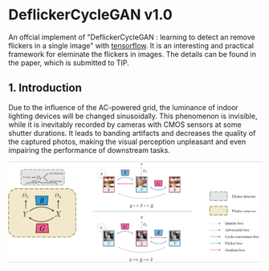 # **DeflickerCycleGAN v1.0**
An offcial implement of "DeflickerCycleGAN : learning to detect an remove flickers in a single image" with [tensorflow](https://www.tensorflow.org/).
It is an interesting and practical framework for eleminate the flickers in images. The details can be found in the paper, which is submitted to TIP.

## **1. Introduction**
Due to the influence of the AC-powered grid, the luminance of indoor lighting devices will be changed sinusoidally. This phenomenon is invisible, while it is inevitably recorded by cameras with CMOS sensors at some shutter durations. It leads to banding artifacts and decreases the quality of the captured photos, making the visual perception unpleasant and even impairing the performance of downstream tasks.

![Overviwes of DeflickerCycleGAN](/Figs/overview.png "Fig 1: Overview of DeflickerCycleGAN")
